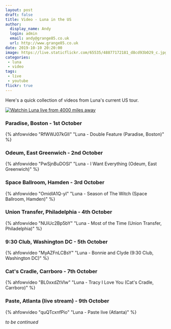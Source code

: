 ```yaml
---
layout: post
draft: false
title: Video - Luna in the US
author:
  display_name: Andy
  login: admin
  email: andy@grange85.co.uk
  url: http://www.grange85.co.uk
date: 2019-10-10 20:20:00
image: https://live.staticflickr.com/65535/48877172181_d8cd93b029_c.jpg
categories:
 - luna
 - video
tags:
 - live
 - youtube
flickr: true
---
```

Here's a quick collection of videos from Luna's current US tour.

<a data-flickr-embed="true" href="https://www.flickr.com/photos/grange85/48877172181/in/dateposted-public/" title="Watchin Luna live from 4000 miles away"><img src="https://live.staticflickr.com/65535/48877172181_d8cd93b029_c.jpg" alt="Watchin Luna live from 4000 miles away"></a>

### Paradise, Boston - 1st October

{% ahfowvideo "RfWWJ07kGII" "Luna - Double Feature (Paradise, Boston)" %}

### Odeum, East Greenwich - 2nd October

{% ahfowvideo "PwSjnBuDOSI" "Luna - I Want Everything (Odeum, East Greenwich)" %}

### Space Ballroom, Hamden - 3rd October

{% ahfowvideo "OmidlA1Q-yI" "Luna - Season of The Witch (Space Ballroom, Hamden)" %}

### Union Transfer, Philadelphia - 4th October

{% ahfowvideo "NUiUc2Bp5bY" "Luna - Most of the Time (Union Transfer, Philadelphia)" %}

### 9:30 Club, Washington DC - 5th October

{% ahfowvideo "MyAZFnLCBsY" "Luna - Bonnie and Clyde (9:30 Club, Washington DC)" %}

### Cat's Cradle, Carrboro - 7th October

{% ahfowvideo "BL0xxdZtVlw" "Luna - Tracy I Love You (Cat's Cradle, Carrboro)" %}

### Paste, Atlanta (live stream) - 9th October

{% ahfowvideo "quQTcxnfPio" "Luna - Paste live (Atlanta)" %}
 
_to be continued_
